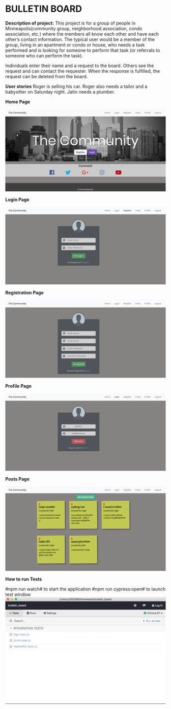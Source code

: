 # BULLETIN BOARD


**Description of project:**
This project is for a group of people in Minneapolis(community group, neighborhood association, condo association, etc.) where the members all know each other and have each other’s contact information. The typical user would be a member of the group, living in an apartment or condo or house, who needs a task performed and is looking for someone to perform that task (or referrals to someone who can perform the task).

Individuals enter their name and a request to the board. Others see the request and can contact the requester. When the response is fulfilled, the request can be deleted from the board.

**User stories**
Roger is selling his car. 
Roger also needs a tailor and a babysitter on Saturday night. 
Jatin needs a plumber.

**Home Page**

![alt text](/projectdocs/images/homePage.png "Home Page")

**Login Page**

![alt text](/projectdocs/images/loginPage.png "Login Page")

**Registration Page**

![alt text](/projectdocs/images/registrationPage.png "Registration Page")

**Profile Page**

![alt text](/projectdocs/images/profilePage.png "Profile Page")

**Posts Page**

![alt text](/projectdocs/images/postsPage.png "Posts Page")

**How to run Tests**

#npm run watch# to start the application
#npm run cypress:open# to launch test window
![alt text](/projectdocs/images/tests.png "Tests Screen")

